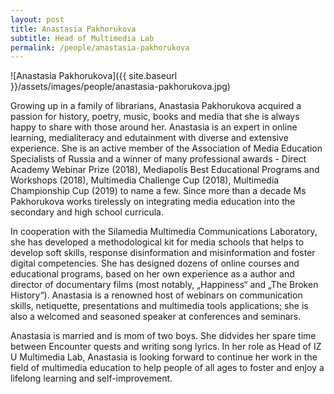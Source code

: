 ```yaml
---
layout: post
title: Anastasia Pakhorukova
subtitle: Head of Multimedia Lab
permalink: /people/anastasia-pakhorukova
---
```


![Anastasia Pakhorukova]({{ site.baseurl }}/assets/images/people/anastasia-pakhorukova.jpg)

Growing up in a family of librarians, Anastasia Pakhorukova acquired a passion for history, poetry, music, books and media that she is always happy to share with those around her. Anastasia is an expert in online learning, medialiteracy and edutainment with diverse and extensive experience. She is an active member of the Association of Media Education Specialists of Russia and a winner of many professional awards - Direct Academy Webinar Prize (2018), Mediapolis Best Educational Programs and Workshops (2018), Multimedia Challenge Cup (2018), Multimedia Championship Cup (2019)  to name a few. Since more than a decade Ms  Pakhorukova works tirelessly on integrating media education into the secondary and high school curricula.

In cooperation with the Silamedia Multimedia Communications Laboratory, she has developed a methodological kit for media schools that helps to develop soft skills, response disinformation and misinformation and foster digital competencies. She has designed dozens of online courses and educational programs, based on her own experience as a author and director of documentary films (most notably, „Happiness“ and „The Broken History“). Anastasia is a renowned host of webinars on communication skills, netiquette, presentations and multimedia tools applications; she is also a welcomed and seasoned speaker at conferences and seminars.

Anastasia is married and is mom of two boys. She didvides her spare time between Encounter quests and writing song lyrics. In her role as Head of IZ U Multimedia Lab, Anastasia is looking forward to continue her work in the field of multimedia education to help people of all ages to foster and enjoy a lifelong learning and self-improvement.
